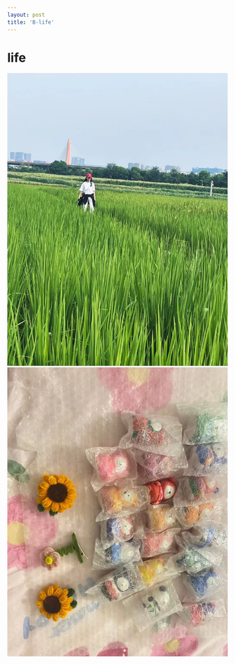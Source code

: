 ```yaml
---
layout: post
title: 'B-life'
---
```

# life
![](../assets/img/projects/proj-5/life_green.png)
![](../assets/img/projects/proj-5/ww.png)